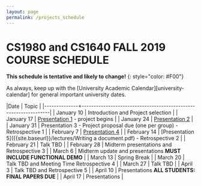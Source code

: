 ```yaml
---
layout: page
permalink: /projects_schedule
---
```


# CS1980 and CS1640 FALL 2019 COURSE SCHEDULE #

**This schedule is tentative and likely to change!**
{: style="color: #F00"}

As always, keep up with the [University Academic Calendar][university-calendar] for general important university dates.

|Date          | Topic                                                           |
|--------------+-----------------------------------------------------------------|
| January 10  | Introduction and Project selection |
| January 17  | [Presentation 1]({{site.baseurl}}/lectures/Capstone_Lecture1.pdf) - project begins |
| January 24  | [Presentation 2]({{site.baseurl}}/lectures/Capstone_Lecture2_RequirementsElicitation.pdf) |
| January 31  | Presentation 3 - Project proposal due (one per group) - Retrospective 1 |
| February 7  | [Presentation 4]({{site.baseurl}}/lectures/lecture-on-presentations.pdf) |
| February 14 | [Presentation 5]({{site.baseurl}}/lectures/Writing a document.pdf) - Retrospective 2 |
| February 21 | Talk TBD |
| February 28 | Midterm presentations and Retrospective 3 |
| March 6     | Midterm update and presentations **MUST INCLUDE FUNCTIONAL DEMO** |
| March 13    | Spring Break |
| March 20    | Talk TBD and Meeting Time Retrospective 4 |
| March 27    | Talk TBD |
| April 3     | Talk TBD and Retrospective 5 |
| April 10    | Presentations **ALL STUDENTS: FINAL PAPERS DUE** |
| April 17    | Presentations |
